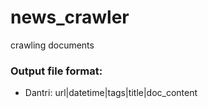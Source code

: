 # news_crawler
crawling documents

### Output file format:
* Dantri: url|datetime|tags|title|doc_content
